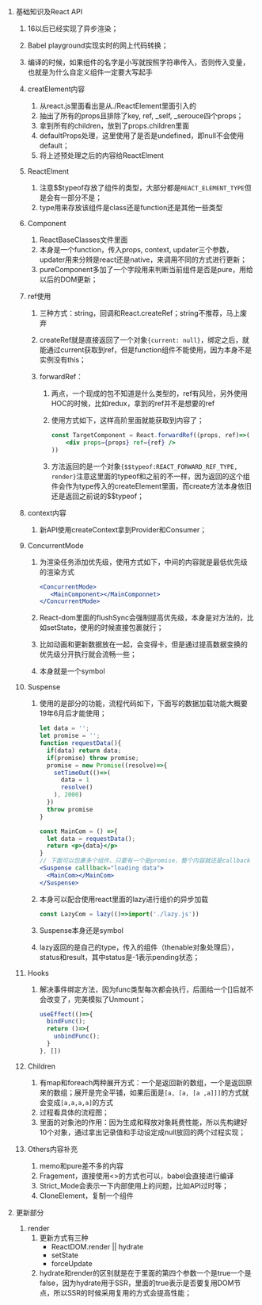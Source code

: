 1. 基础知识及React API

   1. 16以后已经实现了异步渲染；

   2. Babel playground实现实时的网上代码转换；

   3. 编译的时候，如果组件的名字是小写就按照字符串传入，否则传入变量，也就是为什么自定义组件一定要大写起手

   4. creatElement内容

      1. 从react.js里面看出是从./ReactElement里面引入的
      2. 抽出了所有的props且排除了key, ref, _self, _serouce四个props；
      3. 拿到所有的children，放到了props.children里面
      4. defaultProps处理，这里使用了是否是undefined，即null不会使用default；
      5. 将上述预处理之后的内容给ReactElment

   5. ReactElment

      1. 注意$$typeof存放了组件的类型，大部分都是`REACT_ELEMENT_TYPE`但是会有一部分不是；
      2. type用来存放该组件是class还是function还是其他一些类型

   6. Component

      1. ReactBaseClasses文件里面
      2. 本身是一个function，传入props, context, updater三个参数，updater用来分辨是react还是native，来调用不同的方式进行更新；
      3. pureComponent多加了一个字段用来判断当前组件是否是pure，用给以后的DOM更新；

   7. ref使用

      1. 三种方式：string，回调和React.createRef；string不推荐，马上废弃

      2. createRef就是直接返回了一个对象`{current: null}`，绑定之后，就能通过current获取到ref，但是function组件不能使用，因为本身不是实例没有this；

      3. forwardRef：

         1. 两点，一个现成的包不知道是什么类型的，ref有风险，另外使用HOC的时候，比如redux，拿到的ref并不是想要的ref

         2. 使用方式如下，这样高阶里面就能获取到内容了；

            ```jsx
            const TargetComponent = React.forwardRef((props, ref)=>(
            	<div props={props} ref={ref} />
            ))
            ```

         3. 方法返回的是一个对象`{$$typeof:REACT_FORWARD_REF_TYPE, render}`注意这里面的typeof和之前的不一样，因为返回的这个组件会作为type传入的createElement里面，而create方法本身依旧还是返回之前说的$$typeof；

   8. context内容

      1. 新API使用createContext拿到Provider和Consumer；

   9. ConcurrentMode

      1. 为渲染任务添加优先级，使用方式如下，中间的内容就是最低优先级的渲染方式

         ```jsx
         <ConcurrentMode>
         	<MainComponent></MainComponnet>
         </ConcurrentMode>
         ```

      2. React-dom里面的flushSync会强制提高优先级，本身是对方法的，比如setState，使用的时候直接包裹就行；

      3. 比如动画和更新数据放在一起，会变得卡，但是通过提高数据变换的优先级分开执行就会流畅一些；

      4. 本身就是一个symbol

   10. Suspense

       1. 使用的是部分的功能，流程代码如下，下面写的数据加载功能大概要19年6月后才能使用；

          ```jsx
          let data = '';
          let promise = '';
          function requestData(){
            if(data) return data;
            if(promise) throw promise;
            promise = new Promise((resolve)=>{
              setTimeOut(()=>(
              	data = 1
                resolve()
              ), 2000)
            })
            throw promise
          }
          
          const MainCom = () =>{
            let data = requestData();
            return <p>{data}</p>
          }
          // 下面可以包裹多个组件，只要有一个是promise，整个内容就还是callback
          <Suspense calllback="loading data">
          	<MainCom></MainCom>
          </Suspense>
          ```

       2. 本身可以配合使用react里面的lazy进行组价的异步加载

          ```jsx
          const LazyCom = lazy(()=>import('./lazy.js'))
          ```

       3. Suspense本身还是symbol

       4. lazy返回的是自己的type，传入的组件（thenable对象处理后），status和result，其中status是-1表示pending状态；

   11. Hooks

       1. 解决事件绑定方法，因为func类型每次都会执行，后面给一个[]后就不会改变了，完美模拟了Unmount；

          ```jsx
          useEffect(()=>{
            bindFunc();
            return ()=>{
              unbindFunc();
            }
          }, [])
          ```

   12. Children

       1. 有map和foreach两种展开方式：一个是返回新的数组，一个是返回原来的数组；展开是完全平铺，如果后面是`[a, [a, [a ,a]]]`的方式就会变成`[a,a,a,a]`的方式
       2. 过程看具体的流程图；
       3. 里面的对象池的作用：因为生成和释放对象耗费性能，所以先构建好10个对象，通过拿出记录值和手动设定成null放回的两个过程实现；

   13. Others内容补充

       1. memo和pure差不多的内容
       2. Fragement，直接使用<>的方式也可以，babel会直接进行编译
       3. Strict_Mode会表示一下内部使用上的问题，比如API过时等；
       4. CloneElement，复制一个组件

2. 更新部分

   1. render
      1. 更新方式有三种
         - ReactDOM.render || hydrate
         - setState
         - forceUpdate
      2. hydrate和render的区别就是在于里面的第四个参数一个是true一个是false，因为hydrate用于SSR，里面的true表示是否要复用DOM节点，所以SSR的时候采用复用的方式会提高性能；

























































